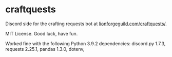 # craftquests
Discord side for the crafting requests bot at [lionforgeguild.com/craftquests/](lionforgeguild.com/craftquests/). 

MIT License. Good luck, have fun.

Worked fine with the following Python 3.9.2 dependencies:
discord.py 1.7.3, 
requests 2.25.1,
pandas 1.3.0,
dotenv,
